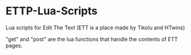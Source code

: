 # ETTP-Lua-Scripts
Lua scripts for Edit The Text (ETT is a place made by Tikolu and HTwins)

"get" and "post" are the lua functions that handle the contents of ETT pages.
